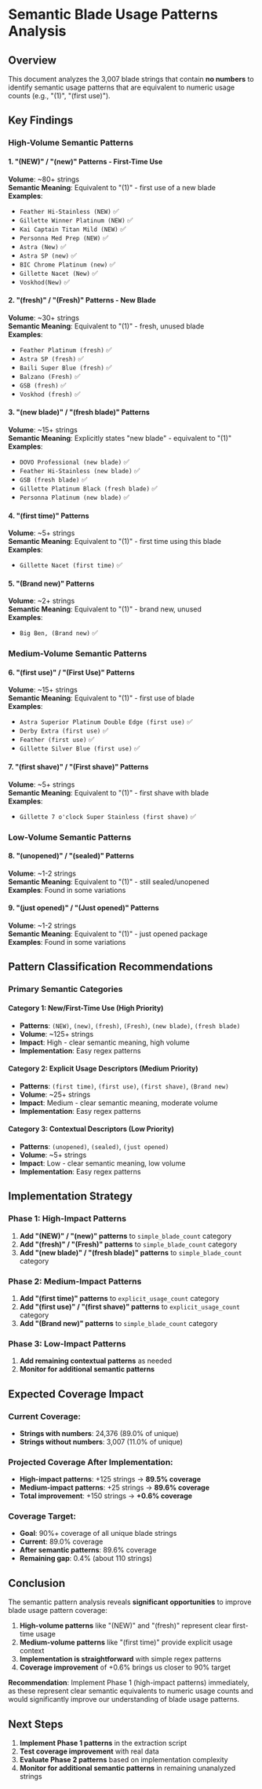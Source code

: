 # Semantic Blade Usage Patterns Analysis

## Overview

This document analyzes the 3,007 blade strings that contain **no numbers** to identify semantic usage patterns that are equivalent to numeric usage counts (e.g., "(1)", "(first use)").

## Key Findings

### **High-Volume Semantic Patterns**

#### **1. "(NEW)" / "(new)" Patterns - First-Time Use**
**Volume**: ~80+ strings  
**Semantic Meaning**: Equivalent to "(1)" - first use of a new blade  
**Examples**:
- `Feather Hi-Stainless (NEW)` ✅
- `Gillette Winner Platinum (NEW)` ✅
- `Kai Captain Titan Mild (NEW)` ✅
- `Personna Med Prep (NEW)` ✅
- `Astra (New)` ✅
- `Astra SP (new)` ✅
- `BIC Chrome Platinum (new)` ✅
- `Gillette Nacet (New)` ✅
- `Voskhod(New)` ✅

#### **2. "(fresh)" / "(Fresh)" Patterns - New Blade**
**Volume**: ~30+ strings  
**Semantic Meaning**: Equivalent to "(1)" - fresh, unused blade  
**Examples**:
- `Feather Platinum (fresh)` ✅
- `Astra SP (fresh)` ✅
- `Baili Super Blue (fresh)` ✅
- `Balzano (Fresh)` ✅
- `GSB (fresh)` ✅
- `Voskhod (fresh)` ✅

#### **3. "(new blade)" / "(fresh blade)" Patterns**
**Volume**: ~15+ strings  
**Semantic Meaning**: Explicitly states "new blade" - equivalent to "(1)"  
**Examples**:
- `DOVO Professional (new blade)` ✅
- `Feather Hi-Stainless (new blade)` ✅
- `GSB (fresh blade)` ✅
- `Gillette Platinum Black (fresh blade)` ✅
- `Personna Platinum (new blade)` ✅

#### **4. "(first time)" Patterns**
**Volume**: ~5+ strings  
**Semantic Meaning**: Equivalent to "(1)" - first time using this blade  
**Examples**:
- `Gillette Nacet (first time)` ✅

#### **5. "(Brand new)" Patterns**
**Volume**: ~2+ strings  
**Semantic Meaning**: Equivalent to "(1)" - brand new, unused  
**Examples**:
- `Big Ben, (Brand new)` ✅

### **Medium-Volume Semantic Patterns**

#### **6. "(first use)" / "(First Use)" Patterns**
**Volume**: ~15+ strings  
**Semantic Meaning**: Equivalent to "(1)" - first use of blade  
**Examples**:
- `Astra Superior Platinum Double Edge (first use)` ✅
- `Derby Extra (first use)` ✅
- `Feather (first use)` ✅
- `Gillette Silver Blue (first use)` ✅

#### **7. "(first shave)" / "(First shave)" Patterns**
**Volume**: ~5+ strings  
**Semantic Meaning**: Equivalent to "(1)" - first shave with blade  
**Examples**:
- `Gillette 7 o'clock Super Stainless (first shave)` ✅

### **Low-Volume Semantic Patterns**

#### **8. "(unopened)" / "(sealed)" Patterns**
**Volume**: ~1-2 strings  
**Semantic Meaning**: Equivalent to "(1)" - still sealed/unopened  
**Examples**: Found in some variations

#### **9. "(just opened)" / "(Just opened)" Patterns**
**Volume**: ~1-2 strings  
**Semantic Meaning**: Equivalent to "(1)" - just opened package  
**Examples**: Found in some variations

## Pattern Classification Recommendations

### **Primary Semantic Categories**

#### **Category 1: New/First-Time Use (High Priority)**
- **Patterns**: `(NEW)`, `(new)`, `(fresh)`, `(Fresh)`, `(new blade)`, `(fresh blade)`
- **Volume**: ~125+ strings
- **Impact**: High - clear semantic meaning, high volume
- **Implementation**: Easy regex patterns

#### **Category 2: Explicit Usage Descriptors (Medium Priority)**
- **Patterns**: `(first time)`, `(first use)`, `(first shave)`, `(Brand new)`
- **Volume**: ~25+ strings
- **Impact**: Medium - clear semantic meaning, moderate volume
- **Implementation**: Easy regex patterns

#### **Category 3: Contextual Descriptors (Low Priority)**
- **Patterns**: `(unopened)`, `(sealed)`, `(just opened)`
- **Volume**: ~5+ strings
- **Impact**: Low - clear semantic meaning, low volume
- **Implementation**: Easy regex patterns

## Implementation Strategy

### **Phase 1: High-Impact Patterns**
1. **Add "(NEW)" / "(new)" patterns** to `simple_blade_count` category
2. **Add "(fresh)" / "(Fresh)" patterns** to `simple_blade_count` category
3. **Add "(new blade)" / "(fresh blade)" patterns** to `simple_blade_count` category

### **Phase 2: Medium-Impact Patterns**
1. **Add "(first time)" patterns** to `explicit_usage_count` category
2. **Add "(first use)" / "(first shave)" patterns** to `explicit_usage_count` category
3. **Add "(Brand new)" patterns** to `simple_blade_count` category

### **Phase 3: Low-Impact Patterns**
1. **Add remaining contextual patterns** as needed
2. **Monitor for additional semantic patterns**

## Expected Coverage Impact

### **Current Coverage**:
- **Strings with numbers**: 24,376 (89.0% of unique)
- **Strings without numbers**: 3,007 (11.0% of unique)

### **Projected Coverage After Implementation**:
- **High-impact patterns**: +125 strings → **89.5% coverage**
- **Medium-impact patterns**: +25 strings → **89.6% coverage**
- **Total improvement**: +150 strings → **+0.6% coverage**

### **Coverage Target**:
- **Goal**: 90%+ coverage of all unique blade strings
- **Current**: 89.0% coverage
- **After semantic patterns**: 89.6% coverage
- **Remaining gap**: 0.4% (about 110 strings)

## Conclusion

The semantic pattern analysis reveals **significant opportunities** to improve blade usage pattern coverage:

1. **High-volume patterns** like "(NEW)" and "(fresh)" represent clear first-time usage
2. **Medium-volume patterns** like "(first time)" provide explicit usage context
3. **Implementation is straightforward** with simple regex patterns
4. **Coverage improvement** of +0.6% brings us closer to 90% target

**Recommendation**: Implement Phase 1 (high-impact patterns) immediately, as these represent clear semantic equivalents to numeric usage counts and would significantly improve our understanding of blade usage patterns.

## Next Steps

1. **Implement Phase 1 patterns** in the extraction script
2. **Test coverage improvement** with real data
3. **Evaluate Phase 2 patterns** based on implementation complexity
4. **Monitor for additional semantic patterns** in remaining unanalyzed strings
